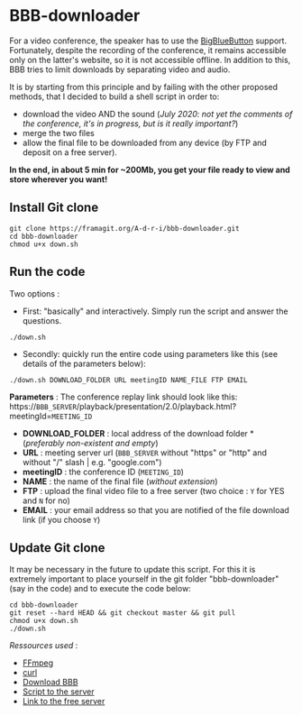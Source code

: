 # BBB-downloader

For a video conference, the speaker has to use the [BigBlueButton](https://github.com/bigbluebutton) support. Fortunately, despite the recording of the conference, it remains accessible only on the latter's website, so it is not accessible offline. In addition to this, BBB tries to limit downloads by separating video and audio.

It is by starting from this principle and by failing with the other proposed methods, that I decided to build a shell script in order to:
- download the video AND the sound (*July 2020: not yet the comments of the conference, it's in progress, but is it really important?*)
- merge the two files
- allow the final file to be downloaded from any device (by FTP and deposit on a free server).

**In the end, in about 5 min for ~200Mb, you get your file ready to view and store wherever you want!**

## Install Git clone
```{bash}
git clone https://framagit.org/A-d-r-i/bbb-downloader.git
cd bbb-downloader
chmod u+x down.sh
```
## Run the code
Two options :
- First: "basically" and interactively. Simply run the script and answer the questions.
```{bash}
./down.sh
```
- Secondly: quickly run the entire code using parameters like this (see details of the parameters below):
```{bash}
./down.sh DOWNLOAD_FOLDER URL meetingID NAME_FILE FTP EMAIL
```
**Parameters** :
The conference replay link should look like this:  
https://`BBB_SERVER`/playback/presentation/2.0/playback.html?meetingId=`MEETING_ID`
* **DOWNLOAD_FOLDER** : local address of the download folder *(*preferably non-existent and empty*)
* **URL** : meeting server url (`BBB_SERVER` without "https" or "http" and without "/" slash | e.g. "google.com")
* **meetingID** : the conference ID (`MEETING_ID`)
* **NAME** : the name of the final file (*without extension*)
* **FTP** : upload the final video file to a free server (two choice : `Y` for YES and `N` for no)
* **EMAIL** : your email address so that you are notified of the file download link (if you choose `Y`)

## Update Git clone
It may be necessary in the future to update this script. For this it is extremely important to place yourself in the git folder "bbb-downloader" (say in the code) and to execute the code below:
```{bash}
cd bbb-downloader
git reset --hard HEAD && git checkout master && git pull
chmod u+x down.sh 
./down.sh
```

*Ressources used* :
- [FFmpeg](https://github.com/FFmpeg/FFmpeg)
- [curl](https://github.com/curl/curl)
- [Download BBB](http://dashohoxha.fs.al/download-bbb-presentation/)
- [Script to the server](https://forum.ubuntu-fr.org/viewtopic.php?id=120246)
- [Link to the free server](http://dl.free.fr)
